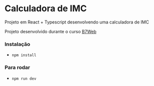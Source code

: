 # Calculadora de IMC

Projeto em React + Typescript desenvolvendo uma calculadora de IMC

Projeto desenvolvido durante o curso [B7Web](https://b7web.com.br)

### Instalação

- `npm install`

### Para rodar

- `npm run dev`